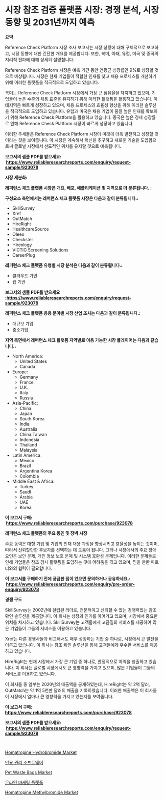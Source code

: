 <p><h1>시장 참조 검증 플랫폼 시장: 경쟁 분석, 시장 동향 및 2031년까지 예측</h1></p><p><strong>요약</strong></p>
<p><p>Reference Check Platform 시장 조사 보고서는 시장 상황에 대해 구체적으로 보고하고, 시장 동향에 대한 간단한 개요를 제공합니다. 또한, 북미, 아태, 유럽, 미국 및 중국의 지리적 전파에 대해 상세히 설명합니다.</p><p>Reference Check Platform 시장은 예측 기간 동안 연평균 성장률인 9%로 성장할 것으로 예상됩니다. 시장은 현재 기업들이 적합한 인재를 찾고 채용 프로세스를 개선하기 위해 이러한 플랫폼을 적극적으로 도입하고 있습니다.</p><p>북미는 Reference Check Platform 시장에서 가장 큰 점유율을 차지하고 있으며, 기업들이 높은 수준의 채용 표준을 유지하기 위해 이러한 플랫폼을 활용하고 있습니다. 아태지역은 빠르게 성장하고 있으며, 채용 프로세스의 효율성 향상을 위해 이러한 솔루션을 적극적으로 도입하고 있습니다. 유럽과 미국은 채용 기업이 품질 높은 인재를 확보하기 위해 Reference Check Platform을 활용하고 있습니다. 중국은 높은 경제 성장률로 인해 Reference Check Platform 시장이 빠르게 성장하고 있습니다.</p><p>이러한 추세들은 Reference Check Platform 시장이 미래에 더욱 발전하고 성장할 것이라는 것을 보여줍니다. 이 시장은 계속해서 혁신을 추구하고 새로운 기술을 도입함으로써 글로벌 시장에서 선도적인 위치를 유지할 것으로 예측됩니다.</p></p>
<p><strong>보고서의 샘플 PDF를 받으세요: &nbsp;<a href="https://www.reliableresearchreports.com/enquiry/request-sample/923078">https://www.reliableresearchreports.com/enquiry/request-sample/923078</a></strong></p>
<p><strong>시장 세분화:</strong></p>
<p><strong> 레퍼런스 체크 플랫폼 시장은 개요, 배포, 애플리케이션 및 지역으로 더 분류됩니다. :</strong></p>
<p><strong>구성요소 측면에서는 레퍼런스 체크 플랫폼 시장은 다음과 같이 분류됩니다.:</strong></p>
<p><ul><li>SkillSurvey</li><li>Xref</li><li>OutMatch</li><li>HireRight</li><li>HealthcareSource</li><li>Oleeo</li><li>Checkster</li><li>Hireology</li><li>VICTIG Screening Solutions</li><li>CareerPlug</li></ul></p>
<p><strong> 레퍼런스 체크 플랫폼 유형별 시장 분석은 다음과 같이 분류됩니다.:</strong></p>
<p><ul><li>클라우드 기반</li><li>웹 기반</li></ul></p>
<p><strong>보고서의 샘플 PDF를 받으세요 :<a href="https://www.reliableresearchreports.com/enquiry/request-sample/923078">https://www.reliableresearchreports.com/enquiry/request-sample/923078</a></strong></p>
<p><strong> 레퍼런스 체크 플랫폼 응용 분야별 시장 산업 조사는 다음과 같이 분류됩니다.:</strong></p>
<p><ul><li>대규모 기업</li><li>중소기업</li></ul></p>
<p><strong>지역 측면에서 레퍼런스 체크 플랫폼 지역별로 이용 가능한 시장 플레이어는 다음과 같습니다.:</strong></p>
<p><ul>
    <li>
        North America:
        <ul>
            <li>United States</li>
            <li>Canada</li>
        </ul>
    </li>
    <li>
        Europe:
        <ul>
            <li>Germany</li>
            <li>France</li>
            <li>U.K.</li>
            <li>Italy</li>
            <li>Russia</li>
        </ul>
    </li>
    <li>
        Asia-Pacific:
        <ul>
            <li>China</li>
            <li>Japan</li>
            <li>South Korea</li>
            <li>India</li>
            <li>Australia</li>
            <li>China Taiwan</li>
            <li>Indonesia</li>
            <li>Thailand</li>
            <li>Malaysia</li>
        </ul>
    </li>
    <li>
        Latin America:
        <ul>
            <li>Mexico</li>
            <li>Brazil</li>
            <li>Argentina Korea</li>
            <li>Colombia</li>
        </ul>
    </li>
    <li>
        Middle East & Africa:
        <ul>
            <li>Turkey</li>
            <li>Saudi</li>
            <li>Arabia</li>
            <li>UAE</li>
            <li>Korea</li>
        </ul>
    </li>
    </ul></p>
<p><strong>이 보고서 구매: &nbsp;<a href="https://www.reliableresearchreports.com/purchase/923078">https://www.reliableresearchreports.com/purchase/923078</a></strong></p>
<p><strong>레퍼런스 체크 플랫폼의 주요 동인 및 장벽 시장</strong></p>
<p><p>주요 동력은 대형 기업 및 기업의 인재 채용 과정을 향상시키고 효율성을 높이는 것이며, 따라서 신뢰할만한 후보자를 선택하는 데 도움이 됩니다. 그러나 시장에서의 주요 장애 요인은 보안 문제, 개인 정보 보호 문제 및 시스템 호환성 문제입니다. 이러한 문제들로 인해 기업들은 참조 검사 플랫폼을 도입하는 것에 어려움을 겪고 있으며, 믿을 만한 파트너와의 협력이 필요합니다.</p></p>
<p><strong>이 보고서를 구매하기 전에 궁금한 점이 있으면 문의하거나 공유하세요.: &nbsp;<a href="https://www.reliableresearchreports.com/enquiry/pre-order-enquiry/923078">https://www.reliableresearchreports.com/enquiry/pre-order-enquiry/923078</a></strong></p>
<p><strong>경쟁 구도</strong></p>
<p><p>SkillSurvey는 2002년에 설립된 리더로, 전문적이고 신뢰할 수 있는 경쟁력있는 참조 확인 솔루션을 제공합니다. 이 회사는 성장과 인기를 이어가고 있으며, 시장에서 중요한 위치를 차지하고 있습니다. SkillSurvey는 고객들에게 고품질의 서비스를 제공하여 많은 기업들이 그들의 서비스를 이용하고 있습니다.</p><p>Xref는 다른 경쟁사들과 비교해서도 매우 성장하는 기업 중 하나로, 시장에서 큰 발전을 이루고 있습니다. 이 회사는 참조 확인 솔루션을 통해 고객들에게 우수한 서비스를 제공하고 있습니다.</p><p>HireRight는 현재 시장에서 가장 큰 기업 중 하나로, 안정적으로 이익을 창출하고 있습니다. 이 회사는 글로벌 시장에서도 큰 영향력을 가지고 있으며, 많은 기업들이 그들의 서비스를 이용하고 있습니다.</p><p>이 회사들 중 일부는 2020년의 매출액을 공개하였는데, HireRight는 약 2억 달러, OutMatch는 약 1억 5천만 달러의 매출을 기록하였습니다. 이러한 매출액은 이 회사들이 시장에서 얼마나 큰 영향력을 가지고 있는지를 보여줍니다.</p></p>
<p><strong>이 보고서 구매: &nbsp; <a href="https://www.reliableresearchreports.com/purchase/923078">https://www.reliableresearchreports.com/purchase/923078</a></strong></p>
<p><strong>보고서의 샘플 PDF를 받으세요: &nbsp;<a href="https://www.reliableresearchreports.com/enquiry/request-sample/923078">https://www.reliableresearchreports.com/enquiry/request-sample/923078</a></strong><strong></strong></p>
<p>&nbsp;</p>
<p><p><a href="https://github.com/yoshih12/Market-Research-Report-List-2/blob/main/homatropine-hydrobromide-market.md">Homatropine Hydrobromide Market</a></p><p><a href="https://github.com/sougarounis/Market-Research-Report-List-2/blob/main/7279141182658.md">인용 관리 소프트웨어</a></p><p><a href="https://issuu.com/reportprime-2/docs/pet-waste-bags-market-size-2030.pptx">Pet Waste Bags Market</a></p><p><a href="https://github.com/laholand/Market-Research-Report-List-2/blob/main/3645679182657.md">온라인 마케팅 플랫폼</a></p><p><a href="https://github.com/castoriffic/Market-Research-Report-List-3/blob/main/homatropine-methylbromide-market.md">Homatropine Methylbromide Market</a></p></p>